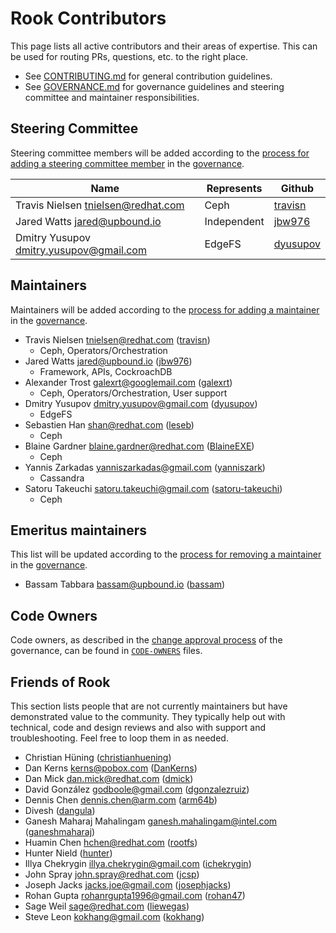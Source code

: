 # Rook Contributors

This page lists all active contributors and their areas of expertise. This can be used for routing PRs, questions, etc. to the right place.

* See [CONTRIBUTING.md](CONTRIBUTING.md) for general contribution guidelines.
* See [GOVERNANCE.md](GOVERNANCE.md) for governance guidelines and steering committee and maintainer responsibilities.

## Steering Committee

Steering committee members will be added according to the [process for adding a steering committee member](GOVERNANCE.md#becoming-a-steering-committee-member) in the [governance](GOVERNANCE.md).

| Name                                      | Represents  | Github                                  |
| ----------------------------------------- | ----------- | --------------------------------------- |
| Travis Nielsen <tnielsen@redhat.com>      | Ceph        | [travisn](https://github.com/travisn)   |
| Jared Watts <jared@upbound.io>            | Independent | [jbw976](https://github.com/jbw976)     |
| Dmitry Yusupov <dmitry.yusupov@gmail.com> | EdgeFS      | [dyusupov](https://github.com/dyusupov) |

## Maintainers

Maintainers will be added according to the [process for adding a maintainer](GOVERNANCE.md#becoming-a-maintainer) in the [governance](GOVERNANCE.md).

* Travis Nielsen <tnielsen@redhat.com> ([travisn](https://github.com/travisn))
  * Ceph, Operators/Orchestration
* Jared Watts <jared@upbound.io> ([jbw976](https://github.com/jbw976))
  * Framework, APIs, CockroachDB
* Alexander Trost <galexrt@googlemail.com> ([galexrt](https://github.com/galexrt))
  * Ceph, Operators/Orchestration, User support
* Dmitry Yusupov <dmitry.yusupov@gmail.com> ([dyusupov](https://github.com/dyusupov))
  * EdgeFS
* Sebastien Han <shan@redhat.com> ([leseb](https://github.com/leseb))
  * Ceph
* Blaine Gardner <blaine.gardner@redhat.com> ([BlaineEXE](https://github.com/BlaineEXE))
  * Ceph
* Yannis Zarkadas <yanniszarkadas@gmail.com> ([yanniszark](https://github.com/yanniszark))
  * Cassandra
* Satoru Takeuchi <satoru.takeuchi@gmail.com> ([satoru-takeuchi](https://github.com/satoru-takeuchi))
  * Ceph

## Emeritus maintainers

This list will be updated according to the [process for removing a maintainer](GOVERNANCE.md#removing-a-maintainer) in the [governance](GOVERNANCE.md).

* Bassam Tabbara <bassam@upbound.io> ([bassam](https://github.com/bassam))

## Code Owners

Code owners, as described in the [change approval process](GOVERNANCE.md#change-approval) of the governance, can be found in [`CODE-OWNERS`](CODE-OWNERS) files.

## Friends of Rook

This section lists people that are not currently maintainers but have demonstrated value to the community.
They typically help out with technical, code and design reviews and also with support and troubleshooting.
Feel free to loop them in as needed.

* Christian Hüning ([christianhuening](https://github.com/christianhuening))
* Dan Kerns <kerns@pobox.com> ([DanKerns](https://github.com/DanKerns))
* Dan Mick <dan.mick@redhat.com> ([dmick](https://github.com/dmick))
* David González <godboole@gmail.com> ([dgonzalezruiz](https://github.com/dgonzalezruiz))
* Dennis Chen <dennis.chen@arm.com> ([arm64b](https://github.com/arm64b))
* Divesh ([dangula](https://github.com/dangula))
* Ganesh Maharaj Mahalingam <ganesh.mahalingam@intel.com> ([ganeshmaharaj](https://github.com/ganeshmaharaj))
* Huamin Chen <hchen@redhat.com> ([rootfs](https://github.com/rootfs))
* Hunter Nield ([hunter](https://github.com/hunter))
* Illya Chekrygin <illya.chekrygin@gmail.com> ([ichekrygin](https://github.com/ichekrygin))
* John Spray <john.spray@redhat.com> ([jcsp](https://github.com/jcsp))
* Joseph Jacks <jacks.joe@gmail.com> ([josephjacks](https://github.com/josephjacks))
* Rohan Gupta <rohanrgupta1996@gmail.com> ([rohan47](https://github.com/rohan47))
* Sage Weil <sage@redhat.com> ([liewegas](https://github.com/liewegas))
* Steve Leon <kokhang@gmail.com> ([kokhang](https://github.com/kokhang))
